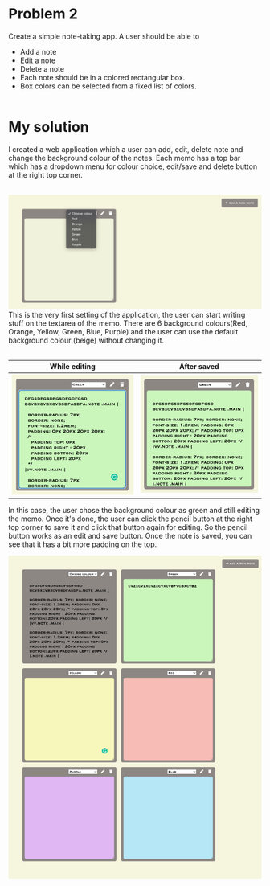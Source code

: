 # Problem 2

Create a simple note-taking app. A user should be able to
- Add a note
- Edit a note
- Delete a note
- Each note should be in a colored rectangular box. 
- Box colors can be selected from a fixed list of colors.
</br></br>

# My solution
I created a web application which a user can add, edit, delete note and change the background colour of the notes.
Each memo has a top bar which has a dropdown menu for colour choice, edit/save and delete button at the right top corner. 
</br></br>

![Sketch](/images/note1.png)  
This is the very first setting of the application, the user can start writing stuff on the textarea of the memo. There are 6 background colours(Red, Orange, Yellow, Green, Blue, Purple) and the user can use the default background colour (beige) without changing it.
</br></br>

While editing             |  After saved
:-------------------------:|:-------------------------:
![Sketch](/images/note2.png)  |  ![Sketch](/images/note3.png)
In this case, the user chose the background colour as green and still editing the memo. Once it's done, the user can click the pencil button at the right top corner to save it and click that button again for editing. So the pencil button works as an edit and save button. Once the note is saved, you can see that it has a bit more padding on the top.






![Sketch](/images/noteApp.png)